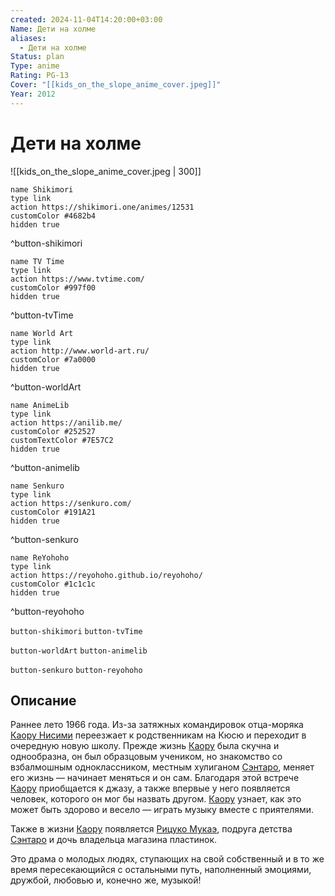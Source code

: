 ```yaml
---
created: 2024-11-04T14:20:00+03:00
Name: Дети на холме
aliases:
  - Дети на холме
Status: plan
Type: anime
Rating: PG-13
Cover: "[[kids_on_the_slope_anime_cover.jpeg]]"
Year: 2012
---
```


# Дети на холме

![[kids_on_the_slope_anime_cover.jpeg | 300]]

```button
name Shikimori
type link
action https://shikimori.one/animes/12531
customColor #4682b4
hidden true
```
^button-shikimori

```button
name TV Time
type link
action https://www.tvtime.com/
customColor #997f00
hidden true
```
^button-tvTime

```button
name World Art
type link
action http://www.world-art.ru/
customColor #7a0000
hidden true
```
^button-worldArt

```button
name AnimeLib
type link
action https://anilib.me/
customColor #252527
customTextColor #7E57C2
hidden true
```
^button-animelib

```button
name Senkuro
type link
action https://senkuro.com/
customColor #191A21
hidden true
```
^button-senkuro

```button
name ReYohoho
type link
action https://reyohoho.github.io/reyohoho/
customColor #1c1c1c
hidden true
```
^button-reyohoho

`button-shikimori` `button-tvTime`

`button-worldArt` `button-animelib`

`button-senkuro` `button-reyohoho`

## Описание

Раннее лето 1966 года. Из-за затяжных командировок отца-моряка [Каору Нисими](https://shikimori.one/characters/56859-kaoru-nishimi) переезжает к родственникам на Кюсю и переходит в очередную новую школу. Прежде жизнь [Каору](https://shikimori.one/characters/56859-kaoru-nishimi) была скучна и однообразна, он был образцовым учеником, но знакомство со взбалмошным одноклассником, местным хулиганом [Сэнтаро](https://shikimori.one/characters/56861-sentarou-kawabuchi), меняет его жизнь — начинает меняться и он сам. Благодаря этой встрече [Каору](https://shikimori.one/characters/56859-kaoru-nishimi) приобщается к джазу, а также впервые у него появляется человек, которого он мог бы назвать другом. [Каору](https://shikimori.one/characters/56859-kaoru-nishimi) узнает, как это может быть здорово и весело — играть музыку вместе с приятелями.

Также в жизни [Каору](https://shikimori.one/characters/56859-kaoru-nishimi) появляется [Рицуко Мукаэ](https://shikimori.one/characters/56863-ritsuko-mukae), подруга детства [Сэнтаро](https://shikimori.one/characters/56861-sentarou-kawabuchi) и дочь владельца магазина пластинок.

Это драма о молодых людях, ступающих на свой собственный и в то же время пересекающийся с остальными путь, наполненный эмоциями, дружбой, любовью и, конечно же, музыкой!
